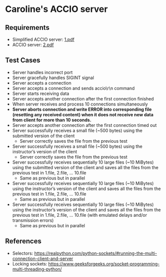# Caroline's ACCIO server

## Requirements
* Simplified ACCIO server: [1.pdf](1.pdf)
* ACCIO server: [2.pdf](2.pdf)

## Test Cases
* Server handles incorrect port
* Server gracefully handles SIGINT signal
* Server accepts a connection
* Server accepts a connection and sends accio\r\n command
* Server starts receiving data
* Server accepts another connection after the first connection finished
* When server receives and process 10 connections simultaneously
* **Server aborts connection and write ERROR into corresponding file (resetting any received content) when it does not receive new data from client for more than 10 seconds.**
* Server accepts another connection after the first connection timed out
* Server successfully receives a small file (~500 bytes) using the submitted version of the client
    * Server correctly saves the file from the previous test
* Server successfully receives a small file (~500 bytes) using the instructor’s version of the client
    * Server correctly saves the file from the previous test
* Server successfully receives sequentially 10 large files (~10 MiBytes) using the submitted version of the client and saves all the files from the previous test in 1.file, 2.file, … 10.file
    * Same as previous but in parallel
* Server successfully receives sequentially 10 large files (~10 MiBytes) using the instructor’s version of the client and saves all the files from the previous test in 1.file, 2.file, … 10.file
    * Same as previous but in parallel
* Server successfully receives sequentially 10 large files (~10 MiBytes) using the instructor’s version of the client and saves all the files from the previous test in 1.file, 2.file, … 10.file (with emulated delays and/or transmission errors)
    * Same as previous but in parallel

## References

* Selectors:  https://realpython.com/python-sockets/#running-the-multi-connection-client-and-server
* Locking sockets:  https://www.geeksforgeeks.org/socket-programming-multi-threading-python/